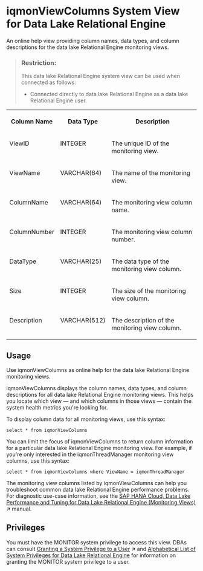 <!-- loio889aa3fe26d34d678b2c85f99c95bc50 -->

# iqmonViewColumns System View for Data Lake Relational Engine

An online help view providing column names, data types, and column descriptions for the data lake Relational Engine monitoring views.



> ### Restriction:  
> This data lake Relational Engine system view can be used when connected as follows:
> 
> -   Connected directly to data lake Relational Engine as a data lake Relational Engine user.


<table>
<tr>
<th valign="top">

Column Name



</th>
<th valign="top">

Data Type



</th>
<th valign="top">

Description



</th>
</tr>
<tr>
<td valign="top">

ViewID



</td>
<td valign="top">

INTEGER



</td>
<td valign="top">

The unique ID of the monitoring view.



</td>
</tr>
<tr>
<td valign="top">

ViewName



</td>
<td valign="top">

VARCHAR\(64\)



</td>
<td valign="top">

The name of the monitoring view.



</td>
</tr>
<tr>
<td valign="top">

ColumnName



</td>
<td valign="top">

VARCHAR\(64\)



</td>
<td valign="top">

The monitoring view column name.



</td>
</tr>
<tr>
<td valign="top">

ColumnNumber



</td>
<td valign="top">

INTEGER



</td>
<td valign="top">

The monitoring view column number.



</td>
</tr>
<tr>
<td valign="top">

DataType



</td>
<td valign="top">

VARCHAR\(25\)



</td>
<td valign="top">

The data type of the monitoring view column.



</td>
</tr>
<tr>
<td valign="top">

Size



</td>
<td valign="top">

INTEGER



</td>
<td valign="top">

The size of the monitoring view column.



</td>
</tr>
<tr>
<td valign="top">

Description



</td>
<td valign="top">

VARCHAR\(512\)



</td>
<td valign="top">

The description of the monitoring view column.



</td>
</tr>
</table>



<a name="loio889aa3fe26d34d678b2c85f99c95bc50__section_ixs_cct_kgb"/>

## Usage

Use iqmonViewColumns as online help for the data lake Relational Engine monitoring views.

iqmonViewColumns displays the column names, data types, and column descriptions for all data lake Relational Engine monitoring views. This helps you locate which view — and which columns in those views — contain the system health metrics you're looking for.

To display column data for all monitoring views, use this syntax:

```
select * from iqmonViewColumns
```

You can limit the focus of iqmonViewColumns to return column information for a particular data lake Relational Engine monitoring view. For example, if you're only interested in the iqmonThreadManager monitoring view columns, use this syntax:

```
select * from iqmonViewColumns where ViewName = iqmonThreadManager
```

The monitoring view columns listed by iqmonViewColumns can help you troubleshoot common data lake Relational Engine performance problems. For diagnostic use-case information, see the [SAP HANA Cloud, Data Lake Performance and Tuning for Data Lake Relational Engine (Monitoring Views)](https://help.sap.com/viewer/028be133f34c4d2d998c6fbc258659c5/2023_2_QRC/en-US/56032dd760ca4790a55d069d4475b441.html "This document shows you how to use the monitoring views to monitor data lake Relational Engine system health, and to help you troubleshoot performance issues.") :arrow_upper_right: manual.



<a name="loio889aa3fe26d34d678b2c85f99c95bc50__section_kpt_vmz_1fb"/>

## Privileges

You must have the MONITOR system privilege to access this view. DBAs can consult [Granting a System Privilege to a User](https://help.sap.com/viewer/745778e524f74bb4af87460cca5e62c4/2023_2_QRC/en-US/a43bcb8284f210158039b1793a92a4fc.html "Allow the granting of specific system privileges to specific users, with or without administrative rights.") :arrow_upper_right: and [Alphabetical List of System Privileges for Data Lake Relational Engine](../080-sql-statements/alphabetical-list-of-system-privileges-for-data-lake-relational-engine-a449325.md) for information on granting the MONITOR system privilege to a user.

